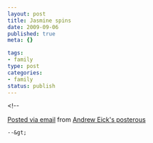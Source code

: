 ```yaml
--- 
layout: post
title: Jasmine spins
date: 2009-09-06
published: true
meta: {}

tags: 
- family
type: post
categories: 
- family
status: publish
---
```

&lt;!--  

  [Posted via email](http://posterous.com)   from [Andrew Eick's posterous](http://posterous.andyeick.com/jasmine-spins)  

    --&gt;
